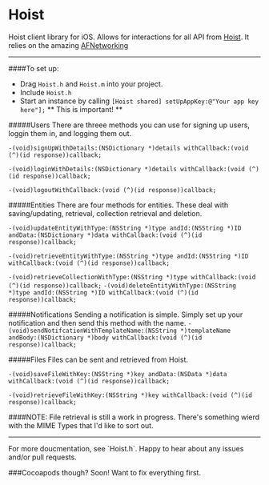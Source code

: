 Hoist
=====

Hoist client library for iOS. Allows for interactions for all API from [Hoist](http://www.hoistapps.com). It relies on the amazing [AFNetworking](https://github.com/AFNetworking/AFNetworking)
<hr>

####To set up:
*  Drag `Hoist.h` and `Hoist.m` into your project.
*  Include `Hoist.h`
*  Start an instance by calling `[Hoist shared] setUpAppKey:@"Your app key here"];` ** This is important! ** 

#####Users
There are threee methods you can use for signing up users, loggin them in, and logging them out.

`-(void)signUpWithDetails:(NSDictionary *)details withCallback:(void (^)(id response))callback;`

`-(void)loginWithDetails:(NSDictionary *)details withCallback:(void (^)(id response))callback;`

`-(void)logoutWithCallback:(void (^)(id response))callback;`

#####Entities
There are four methods for entities. These deal with saving/updating, retrieval, collection retrieval and deletion.

`-(void)updateEntityWithType:(NSString *)type andId:(NSString *)ID andData:(NSDictionary *)data withCallback:(void (^)(id response))callback;`

`-(void)retrieveEntityWithType:(NSString *)type andId:(NSString *)ID withCallback:(void (^)(id response))callback;`

`-(void)retrieveCollectionWithType:(NSString *)type withCallback:(void (^)(id response))callback;`
`-(void)deleteEntityWithType:(NSString *)type andId:(NSString *)ID withCallback:(void (^)(id response))callback;`

#####Notifications
Sending a notification is simple. Simply set up your notification and then send this method with the name.
`-(void)sendNotifcationWithTemplateName:(NSString *)templateName andBody:(NSDictionary *)body withCallback:(void (^)(id response))callback;`


#####Files
Files can be sent and retrieved from Hoist.

`-(void)saveFileWithKey:(NSString *)key andData:(NSData *)data withCallback:(void (^)(id response))callback;`

`-(void)retrieveFileWithKey:(NSString *)key withCallback:(void (^)(id response))callback;`

####NOTE: File retrieval is still a work in progress. There's something wierd with the MIME Types that I'd like to sort out. 
<hr>   
For more doucmentation, see `Hoist.h`. Happy to hear about any issues and/or pull requests.


###Cocoapods though? 
Soon! Want to fix everything first. 
